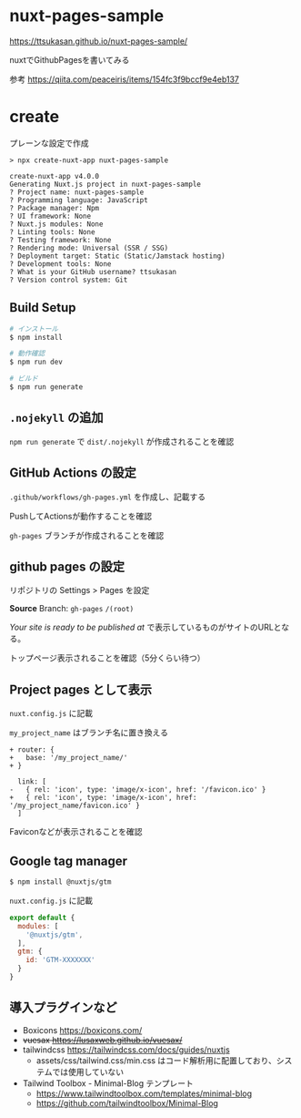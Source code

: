 # nuxt-pages-sample

https://ttsukasan.github.io/nuxt-pages-sample/

nuxtでGithubPagesを書いてみる

参考 https://qiita.com/peaceiris/items/154fc3f9bccf9e4eb137

# create

プレーンな設定で作成

```
> npx create-nuxt-app nuxt-pages-sample

create-nuxt-app v4.0.0
Generating Nuxt.js project in nuxt-pages-sample
? Project name: nuxt-pages-sample
? Programming language: JavaScript
? Package manager: Npm
? UI framework: None
? Nuxt.js modules: None
? Linting tools: None
? Testing framework: None
? Rendering mode: Universal (SSR / SSG)
? Deployment target: Static (Static/Jamstack hosting)
? Development tools: None
? What is your GitHub username? ttsukasan
? Version control system: Git
```

## Build Setup

```bash
# インストール
$ npm install

# 動作確認
$ npm run dev

# ビルド
$ npm run generate
```

## `.nojekyll` の追加

`npm run generate` で `dist/.nojekyll` が作成されることを確認

## GitHub Actions の設定

`.github/workflows/gh-pages.yml` を作成し、記載する

PushしてActionsが動作することを確認

`gh-pages` ブランチが作成されることを確認
 
## github pages の設定

リポジトリの Settings > Pages を設定

**Source** Branch: `gh-pages` `/(root)`

_Your site is ready to be published at_ で表示しているものがサイトのURLとなる。

トップページ表示されることを確認（5分くらい待つ）

## Project pages として表示

`nuxt.config.js` に記載

`my_project_name` はブランチ名に置き換える

```
+ router: {
+   base: '/my_project_name/'
+ }
```

```
  link: [
-   { rel: 'icon', type: 'image/x-icon', href: '/favicon.ico' }
+   { rel: 'icon', type: 'image/x-icon', href: '/my_project_name/favicon.ico' }
  ]
```

Faviconなどが表示されることを確認

## Google tag manager

```bash
$ npm install @nuxtjs/gtm
```

`nuxt.config.js` に記載

```javascript
export default {
  modules: [
    '@nuxtjs/gtm',
  ],
  gtm: {
    id: 'GTM-XXXXXXX'
  }
}
```

## 導入プラグインなど

- Boxicons https://boxicons.com/
- ~~vuesax https://lusaxweb.github.io/vuesax/~~
- tailwindcss https://tailwindcss.com/docs/guides/nuxtjs
  - assets/css/tailwind.css/min.css はコード解析用に配置しており、システムでは使用していない
- Tailwind Toolbox - Minimal-Blog テンプレート
  - https://www.tailwindtoolbox.com/templates/minimal-blog
  - https://github.com/tailwindtoolbox/Minimal-Blog
